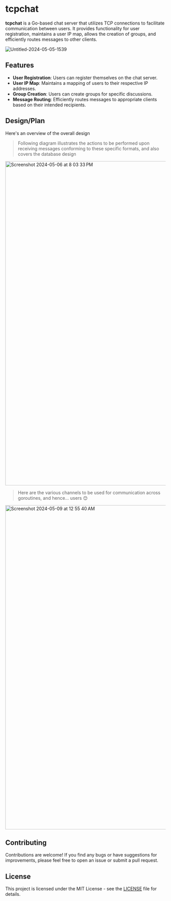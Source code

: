 
# tcpchat


**tcpchat** is a Go-based chat server that utilizes TCP connections to facilitate communication between users. It provides functionality for user registration, maintains a user IP map, allows the creation of groups, and efficiently routes messages to other clients.

![Untitled-2024-05-05-1539](https://github.com/ashupednekar/tcpchat/assets/25405037/c32ea4ba-028a-4a82-9395-64d31031843a)


## Features

- **User Registration**: Users can register themselves on the chat server.
- **User IP Map**: Maintains a mapping of users to their respective IP addresses.
- **Group Creation**: Users can create groups for specific discussions.
- **Message Routing**: Efficiently routes messages to appropriate clients based on their intended recipients.

## Design/Plan
Here's an overview of the overall design

> Following diagram illustrates the actions to be performed upon receiving messages conforming to these specific formats, and also covers the database design

<img width="1015" alt="Screenshot 2024-05-06 at 8 03 33 PM" src="https://github.com/ashupednekar/tcpchat/assets/25405037/bbcd4e52-4356-46ef-88c5-40147401529a">

> Here are the various channels to be used for communication across goroutines, and hence... users 😊

<img width="1015" alt="Screenshot 2024-05-09 at 12 55 40 AM" src="https://github.com/ashupednekar/tcpchat/assets/25405037/7b8a8ef9-5e85-46f5-8aca-458753740718">


## Contributing

Contributions are welcome! If you find any bugs or have suggestions for improvements, please feel free to open an issue or submit a pull request.

## License

This project is licensed under the MIT License - see the [LICENSE](LICENSE) file for details.
